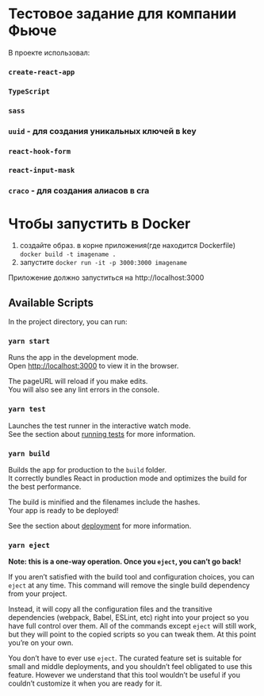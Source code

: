 # Тестовое задание для компании Фьюче

В проекте использовал:
### `create-react-app`
### `TypeScript`
### `sass`
### `uuid` - для создания уникальных ключей в key
### `react-hook-form`
### `react-input-mask`
### `craco` - для создания алиасов в cra


# Чтобы запустить в Docker 
1) создайте образ.  в корне приложения(где находится Dockerfile)
`docker build -t imagename .`
2) запустите  `docker run -it -p 3000:3000 imagename`

Приложение должно запуститься на http://localhost:3000 

## Available Scripts

In the project directory, you can run:

### `yarn start`

Runs the app in the development mode.\
Open [http://localhost:3000](http://localhost:3000) to view it in the browser.

The pageURL will reload if you make edits.\
You will also see any lint errors in the console.

### `yarn test`

Launches the test runner in the interactive watch mode.\
See the section about [running tests](https://facebook.github.io/create-react-app/docs/running-tests) for more information.

### `yarn build`

Builds the app for production to the `build` folder.\
It correctly bundles React in production mode and optimizes the build for the best performance.

The build is minified and the filenames include the hashes.\
Your app is ready to be deployed!

See the section about [deployment](https://facebook.github.io/create-react-app/docs/deployment) for more information.

### `yarn eject`

**Note: this is a one-way operation. Once you `eject`, you can’t go back!**

If you aren’t satisfied with the build tool and configuration choices, you can `eject` at any time. This command will remove the single build dependency from your project.

Instead, it will copy all the configuration files and the transitive dependencies (webpack, Babel, ESLint, etc) right into your project so you have full control over them. All of the commands except `eject` will still work, but they will point to the copied scripts so you can tweak them. At this point you’re on your own.

You don’t have to ever use `eject`. The curated feature set is suitable for small and middle deployments, and you shouldn’t feel obligated to use this feature. However we understand that this tool wouldn’t be useful if you couldn’t customize it when you are ready for it.
